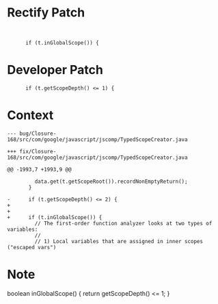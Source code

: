 # Rectify Patch

```


      if (t.inGlobalScope()) {
```

# Developer Patch

```
      if (t.getScopeDepth() <= 1) {
```

# Context

```
--- bug/Closure-168/src/com/google/javascript/jscomp/TypedScopeCreator.java

+++ fix/Closure-168/src/com/google/javascript/jscomp/TypedScopeCreator.java

@@ -1993,7 +1993,9 @@

         data.get(t.getScopeRoot()).recordNonEmptyReturn();
       }
 
-      if (t.getScopeDepth() <= 2) {
+
+
+      if (t.inGlobalScope()) {
         // The first-order function analyzer looks at two types of variables:
         //
         // 1) Local variables that are assigned in inner scopes ("escaped vars")
```

# Note

boolean inGlobalScope() {
    return getScopeDepth() <= 1;
  }